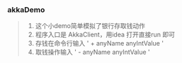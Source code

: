 ### akkaDemo
> 1. 这个小demo简单模拟了银行存取钱动作
> 2. 程序入口是 AkkaClient，用idea 打开直接run 即可
> 3. 存钱在命令行输入 ' + anyName anyIntValue '
> 4. 取钱操作输入 ' - anyName anyIntValue '
